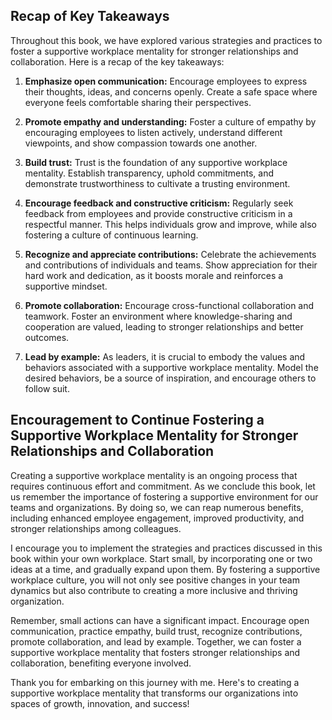 

Recap of Key Takeaways
----------------------

Throughout this book, we have explored various strategies and practices to foster a supportive workplace mentality for stronger relationships and collaboration. Here is a recap of the key takeaways:

1. **Emphasize open communication:** Encourage employees to express their thoughts, ideas, and concerns openly. Create a safe space where everyone feels comfortable sharing their perspectives.

2. **Promote empathy and understanding:** Foster a culture of empathy by encouraging employees to listen actively, understand different viewpoints, and show compassion towards one another.

3. **Build trust:** Trust is the foundation of any supportive workplace mentality. Establish transparency, uphold commitments, and demonstrate trustworthiness to cultivate a trusting environment.

4. **Encourage feedback and constructive criticism:** Regularly seek feedback from employees and provide constructive criticism in a respectful manner. This helps individuals grow and improve, while also fostering a culture of continuous learning.

5. **Recognize and appreciate contributions:** Celebrate the achievements and contributions of individuals and teams. Show appreciation for their hard work and dedication, as it boosts morale and reinforces a supportive mindset.

6. **Promote collaboration:** Encourage cross-functional collaboration and teamwork. Foster an environment where knowledge-sharing and cooperation are valued, leading to stronger relationships and better outcomes.

7. **Lead by example:** As leaders, it is crucial to embody the values and behaviors associated with a supportive workplace mentality. Model the desired behaviors, be a source of inspiration, and encourage others to follow suit.

Encouragement to Continue Fostering a Supportive Workplace Mentality for Stronger Relationships and Collaboration
-----------------------------------------------------------------------------------------------------------------

Creating a supportive workplace mentality is an ongoing process that requires continuous effort and commitment. As we conclude this book, let us remember the importance of fostering a supportive environment for our teams and organizations. By doing so, we can reap numerous benefits, including enhanced employee engagement, improved productivity, and stronger relationships among colleagues.

I encourage you to implement the strategies and practices discussed in this book within your own workplace. Start small, by incorporating one or two ideas at a time, and gradually expand upon them. By fostering a supportive workplace culture, you will not only see positive changes in your team dynamics but also contribute to creating a more inclusive and thriving organization.

Remember, small actions can have a significant impact. Encourage open communication, practice empathy, build trust, recognize contributions, promote collaboration, and lead by example. Together, we can foster a supportive workplace mentality that fosters stronger relationships and collaboration, benefiting everyone involved.

Thank you for embarking on this journey with me. Here's to creating a supportive workplace mentality that transforms our organizations into spaces of growth, innovation, and success!